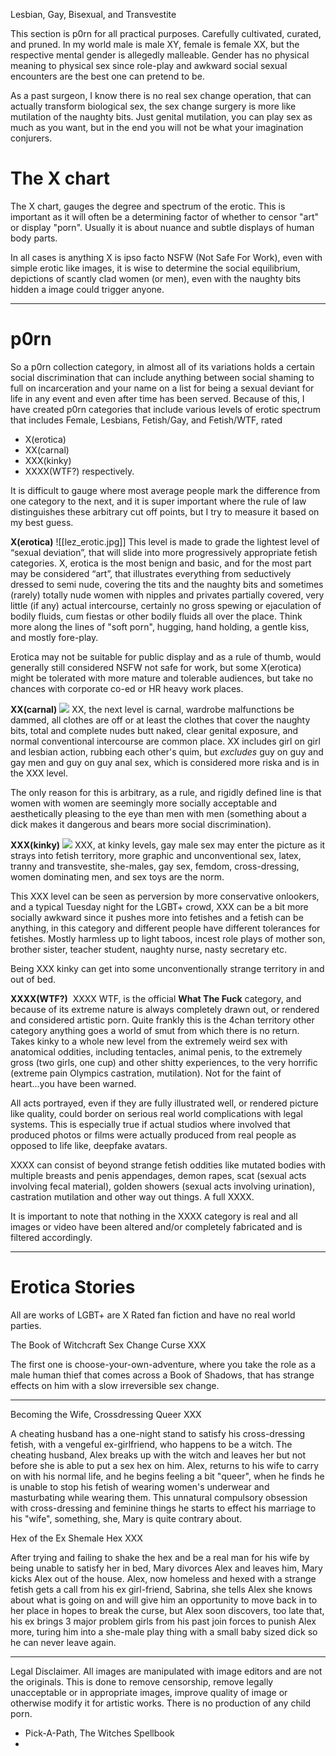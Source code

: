 Lesbian, Gay, Bisexual, and Transvestite

This section is p0rn for all practical purposes.  Carefully cultivated, curated, and pruned.  In my world male is male XY, female is female XX, but the respective mental gender is allegedly malleable.  Gender has no physical meaning to physical sex since role-play and awkward social sexual encounters are the best one can pretend to be.

As a past surgeon, I know there is no real sex change operation, that can actually transform biological sex, the sex change surgery is more like mutilation of the naughty bits.  Just genital mutilation, you can play sex as much as you want, but in the end you will not be what your imagination conjurers. 

# The X chart

The X chart, gauges the degree and spectrum of the erotic.  This is important as it will often be a determining factor of whether to censor "art" or display "porn".  Usually it is about nuance and subtle displays of human body parts.

In all cases is anything X is ipso facto NSFW (Not Safe For Work), even with simple erotic like images, it is wise to determine the social equilibrium, depictions of scantly clad women (or men), even with the naughty bits hidden a image could trigger anyone.

---
# p0rn

So a p0rn collection category, in almost all of its variations holds a certain social
discrimination that can include anything between social shaming to full on incarceration and your name on a list for being a sexual deviant for life in any event and even after time has been served. Because of this, I have created p0rn categories that include various levels of erotic spectrum that includes Female, Lesbians, Fetish/Gay, and Fetish/WTF, rated

- X(erotica)
- XX(carnal)
- XXX(kinky)
- XXXX(WTF?) respectively.

It is difficult to gauge where most average people mark the difference from one category to the next, and it is super important where the rule of law distinguishes these arbitrary cut off points, but I try to measure it based on my best guess.

**X(erotica)**
![[lez_erotic.jpg]]
This level is made to grade the lightest level of “sexual deviation”, that will slide into more progressively appropriate fetish categories.
X, erotica is the most benign and basic, and for the most part may be considered “art”, that illustrates everything from seductively
dressed to semi nude, covering the tits and the naughty bits and sometimes (rarely) totally nude women with nipples and privates partially covered, very little (if any) actual intercourse, certainly no gross spewing or ejaculation of bodily fluids, cum fiestas or other bodily fluids all over the place.  Think more along the lines of "soft porn", hugging, hand holding, a gentle kiss, and mostly fore-play.  

Erotica may not be suitable for public display and as a rule of thumb, would generally still considered NSFW not safe for work, but some X(erotica) might be tolerated with more mature and tolerable audiences, but take no chances with corporate co-ed or HR heavy work places.

**XX(carnal)**
![](bum_carnal_1281746390287.jpg)
XX, the next level is carnal, wardrobe malfunctions be dammed, all clothes are off or at least the clothes that cover the naughty bits, total and complete nudes butt naked, clear genital exposure, and normal conventional intercourse are common place.  XX includes girl on girl and lesbian action, rubbing each other's quim, but _excludes_ guy on guy and gay men and guy on guy anal sex, which is considered more riska and is in the XXX level.

The only reason for this is arbitrary, as a rule, and rigidly defined line is that women with
women are seemingly more socially acceptable and aesthetically pleasing to the eye than men with men (something about a dick
makes it dangerous and bears more social discrimination).

**XXX(kinky)**
![](ks_dildotraining_0.png)
XXX, at kinky levels, gay male sex may enter the picture as it strays into fetish territory, more graphic and unconventional sex, latex, tranny and transvestite, she-males, gay sex, femdom, cross-dressing, women dominating men, and sex toys are the norm.

This XXX level can be seen as perversion by more conservative onlookers, and a typical Tuesday night for the LGBT+ crowd,  XXX can be a bit more socially awkward since it pushes more into fetishes and a fetish can be anything, in this category and different people have different tolerances for fetishes. Mostly harmless up to light taboos, incest role plays of mother son, brother sister, teacher student, naughty nurse, nasty secretary etc.

Being XXX kinky can get into some unconventionally strange territory in and out of bed.

**XXXX(WTF?)**
![]()
XXXX WTF, is the official **What The Fuck** category, and because of its extreme nature
is always completely drawn out, or rendered and considered artistic porn.   Quite frankly this is the 4chan territory other category anything goes a world of smut from which there is no return.  Takes kinky to a whole new level from the extremely weird sex with anatomical oddities, including tentacles, animal penis, to the extremely gross (two girls, one cup) and other shitty experiences, to the very horrific (extreme pain Olympics castration, mutilation). Not for the faint of heart...you have been warned.

All acts portrayed, even if they are fully illustrated well, or rendered picture like quality, could border on serious real world complications with legal systems.  This is especially true if actual studios where involved that produced photos or films were actually produced from real people as opposed to life like, deepfake avatars. 

XXXX can consist of beyond strange fetish oddities like mutated bodies with multiple breasts and penis appendages, demon rapes, scat (sexual acts involving fecal material), golden showers (sexual acts involving urination), castration mutilation and other way out things. A full XXXX.

It is important to note that nothing in the XXXX category is real and all images or video have been altered and/or completely fabricated and is filtered accordingly.

---

# Erotica Stories
All are works of LGBT+ are X Rated fan fiction and have no real world parties.

The Book of Witchcraft
Sex Change Curse
XXX

The first one is choose-your-own-adventure, where you take the role as a male human thief that comes across a Book of Shadows, that has strange effects on him with a slow irreversible sex change.

---

Becoming the Wife,
Crossdressing Queer
XXX

A cheating husband has a one-night stand to satisfy his cross-dressing fetish, with a vengeful ex-girlfriend, who happens to be a witch.  The cheating husband, Alex breaks up with the witch and leaves her but not before she is able to put a sex hex on him. Alex, returns to his wife to carry on with his normal life, and he begins feeling a bit "queer", when he finds he is unable to stop his fetish of wearing women's underwear and masturbating while wearing them. This unnatural  compulsory obsession with cross-dressing and feminine things he starts to effect his marriage to his "wife", something, she, Mary is quite contrary about.

Hex of the Ex
Shemale Hex
XXX

After trying and failing to shake the hex and be a real man for his wife by being unable to satisfy her in bed, Mary divorces Alex and leaves him, Mary kicks Alex out of the house. Alex, now homeless and hexed with a strange fetish gets a call from his ex girl-friend, Sabrina, she tells Alex she knows about what is going on and will give him an opportunity to move back in to her place in hopes to break the curse, but Alex soon discovers, too late that, his ex brings 3 major problem girls from his past join forces to punish Alex more, turing him into a she-male play thing with a small baby sized dick so he can never leave again.

---

Legal Disclaimer.
All images are manipulated with image editors and are not the originals. This is done to
remove censorship, remove legally unacceptable or in appropriate images, improve quality of
image or otherwise modify it for artistic works. There is no production of any child porn.
- Pick-A-Path, The Witches Spellbook
- 